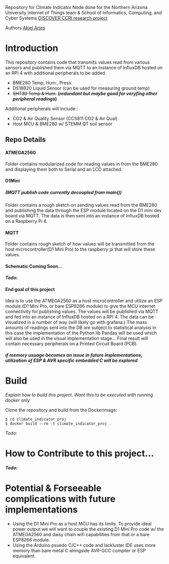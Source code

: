Repository for Climate Indicator Node done for the Northern
Arizona University Internet of Things team & School of Informatics,
Computing, and Cyber Systems [DISCOVER CCRI research project](https://discoverccri.org/)

Authors
[Akiel Aries](https://akielaries.github.io/)

# Introduction
This repository contains code that transmits values read 
from various sensors and published them via MQTT to an Instance of
InfluxDB hosted on an RPI 4 with additional peripherals to be added.

- BME280 Temp, Hum., Press. 
- DS18B20 Liquid Sensor     (can be used for measuring ground temp)
- ~~SHT30 Temp & Hum.~~     **(*redundant but maybe good for veryfing other peripheral readings*)**

Additional peripherals will include :

- CO2 & Air Quality Sensor (CCS811 CO2 & Air Qual)
- Host MCU & BME280 w/ STEMM QT soil sensor 

## Repo Details
#### ATMEGA2560
Folder contains modularized code for reading values in 
from the BME280 and displaying them both to Serial and 
an LCD attached. 

#### D1Mini
##### *(MQTT publish code currently decoupled from main())*
Folder contains a rough sketch on sending values read 
from the BME280 and publishing the data through the ESP 
module located on the D1 mini dev board via MQTT. The 
data is then sent into an instance of InfluxDB hosted on 
a Raspberry Pi 4. 

#### MQTT
Folder contains rough sketch of how values will be
transmitted from the host microcontroller(D1 Mini Pro)
to the raspberry pi that will store these values. 


#### Schematic Coming Soon...
#### *Todo:*

#### End goal of this project
Idea is to use the ATMEGA2560 as a host microcontroller 
and utilize an ESP module (D1 Mini Pro, or bare ESP8266 
module) to give the MCU internet connectivity for publishing 
values. The values will be published via MQTT and fed into 
an instance of InfluxDB hosted on a RPI 4. The data can 
be visualized in a number of way (will likely go with 
grafana.) The mass amounts of readings sent into the DB 
are subject to statistical analysis in this case the 
implementation of the Python lib Pandas will be used which
will also be used in the visual implementation stage...
Final result will contain necessary peripherals on a
Printed Circuit Board (PCB).
##### ***if memory usuage becomes an issue in future implementations, utilization of ESP & AVR specific embedded C will be explored***

# Build 
*Explain how to build this project. Want this to be
executed with running docker only*

Clone the repository and build from the Dockerimage:

    $ cd climate_indicator_proj
    $ docker build --rm -t climate_indicator_proj .  
*Todo:*


# How to Contribute to this project...
#### *Todo:*

# Potential & Forseeable complications with future implementations
- Using the D1 Mini Pro as a host MCU has its limits. To provide ideal
power output we will want to couple the existing D1 Mini Pro code w/
the ATMEGA2560 and daisy chain wifi capabilities from that or a bare
ESP8266 module. 
- Using the Arduino psuedo C/C++ code and lackluster IDE uses more memory
than bare metal C alongside AVR-GCC compiler or ESP equivalent.

